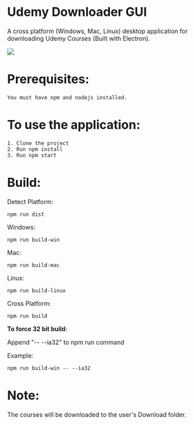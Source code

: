 # Udemy Downloader GUI
A cross platform (Windows, Mac, Linux) desktop application for downloading Udemy Courses (Built with Electron).

![](https://i.imgur.com/b1uxI5d.gif)

# Prerequisites:
```
You must have npm and nodejs installed.
```

# To use the application:
``` 
1. Clone the project
2. Run npm install 
3. Run npm start
```

# Build:
Detect Platform:
``` 
npm run dist
``` 
Windows:
``` 
npm run build-win
``` 
Mac:
``` 
npm run build-mac
``` 
Linux:
``` 
npm run build-linux
``` 
Cross Platform:
``` 
npm run build
``` 
**To force 32 bit build**:

Append "-- --ia32" to npm run command

Example:
``` 
npm run build-win -- --ia32
``` 

# Note: 
The courses will be downloaded to the user's Download folder.
